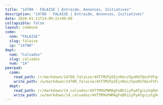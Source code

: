 ```yaml
---
title: "14700 - FALAISE | Entraide, Annonces, Initiatives"
description: "14700 - FALAISE | Entraide, Annonces, Initiatives"
date: 2020-01-11T14:09:21+09:00
collapsible: false
layout: commune
comm:
  nom: "FALAISE"
  slug: falaise
  cp: "14700"
dept:
  nom: "Calvados"
  slug: calvados
  num: "14"
peerpad:
  comm:
    read_path: /r/markdown/14700_falaise/4XTTM2Fp5EjnRocz5poRU7QosFVFqa3GshR7myprDz7WEygxD
    write_path: /w/markdown/14700_falaise/4XTTM2Fp5EjnRocz5poRU7QosFVFqa3GshR7myprDz7WEygxD-K3TgUNG7JHKrZhiNz948caK2JK4L1PLGAgig7KeN5rmUZuNoNwDT8upC9guhB8SQuRTECvBCxR1XWz2CRP59jFY2511hFM9zrVx5bX1yYJFQgXQLUvjr5QZCxBZ8D2pX6RCqSpSZ
  dept:
    read_path: /r/markdown/14_calvados/4XTTM9GPWMAgFeBh1iyPyATgcLotg9e9APJpQBEyY3RZiUwJ6
    write_path: /w/markdown/14_calvados/4XTTM9GPWMAgFeBh1iyPyATgcLotg9e9APJpQBEyY3RZiUwJ6-K3TgUXWJAT2cYJ9ZstQphkkm2za8um5GwwXsivqaDFTgbhMDcHaRXnT3h69szAqCyvWcFfDim5fkwc6CXdUtyvPpirbD1TPAb6xCxpPN6dR3zzDRe29YehQYbhZdjvZYkgztJYvi
---
```


